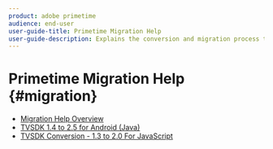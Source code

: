 ```yaml
---
product: adobe primetime
audience: end-user
user-guide-title: Primetime Migration Help
user-guide-description: Explains the conversion and migration process to move from your existing Primetime TVSDK Suite to the next-generation suite.
---
```


# Primetime Migration Help {#migration}

+ [Migration Help Overview](home.md)
+ [TVSDK 1.4 to 2.5 for Android (Java)](tvsdk-14-25-android.md)
+ [TVSDK Conversion - 1.3 to 2.0 For JavaScript](tvsdk-13-to-20-for-javascript.md)
